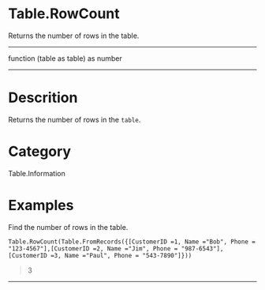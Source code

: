 ﻿# Table.RowCount
Returns the number of rows in the table.
***
function (table as table) as number
***
# Descrition 
Returns the number of rows in the <code>table</code>.
# Category 
Table.Information
# Examples 
Find the number of rows in the table.
```
Table.RowCount(Table.FromRecords({[CustomerID =1, Name ="Bob", Phone = "123-4567"],[CustomerID =2, Name ="Jim", Phone = "987-6543"],[CustomerID =3, Name ="Paul", Phone = "543-7890"]}))
```
> 3
***
